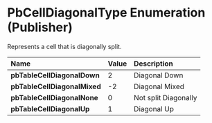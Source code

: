 
# PbCellDiagonalType Enumeration (Publisher)

Represents a cell that is diagonally split.



|**Name**|**Value**|**Description**|
|:-----|:-----|:-----|
| **pbTableCellDiagonalDown**|2|Diagonal Down|
| **pbTableCellDiagonalMixed**|-2|Diagonal Mixed|
| **pbTableCellDiagonalNone**|0|Not split Diagonally|
| **pbTableCellDiagonalUp**|1|Diagonal Up|
